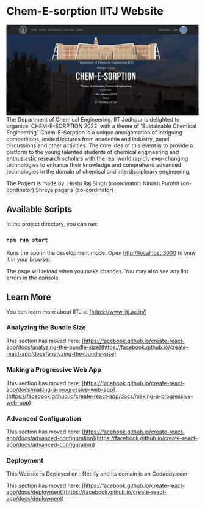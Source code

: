 # Chem-E-sorption  IITJ Website

<picture>
 <img src="https://raw.githubusercontent.com/hrishi-singh/chem-event/master/ss_1.png" alt="Chem-e-sorption Website Snippet">
</picture>
 The Department of Chemical Engineering, IIT Jodhpur is delighted to organize ‘CHEM-E-SORPTION 2022’ with a theme of ‘Sustainable Chemical Engineering’.
        Chem-E-Sorption is a unique amalgamation of intriguing competitions, invited lectures from academia and industry, panel discussions and other activities.
        The core idea of this event is to provide a platform to the young talented students of chemical engineering and enthusiastic research scholars with the real
        world rapidly ever-changing technologies to enhance their knowledge and comprehend advanced technologies in the domain of chemical and interdisciplinary
        engineering.

The Project is made by:
Hrishi Raj Singh (coordinator)
Nimish Purohit (co-cordinator)
Shreya pagaria (co-cordinator)
## Available Scripts

In the project directory, you can run:

### `npm run start`

Runs the app in the development mode.
Open [http://localhost:3000](http://localhost:3000) to view it in your browser.

The page will reload when you make changes.
You may also see any lint errors in the console.

## Learn More

You can learn more about IITJ at [https://www.iitj.ac.in/]


### Analyzing the Bundle Size

This section has moved here: [https://facebook.github.io/create-react-app/docs/analyzing-the-bundle-size](https://facebook.github.io/create-react-app/docs/analyzing-the-bundle-size)

### Making a Progressive Web App

This section has moved here: [https://facebook.github.io/create-react-app/docs/making-a-progressive-web-app](https://facebook.github.io/create-react-app/docs/making-a-progressive-web-app)

### Advanced Configuration

This section has moved here: [https://facebook.github.io/create-react-app/docs/advanced-configuration](https://facebook.github.io/create-react-app/docs/advanced-configuration)

### Deployment
This Website is Deployed on : Netlify and its domain is on Godaddy.com

This section has moved here: [https://facebook.github.io/create-react-app/docs/deployment](https://facebook.github.io/create-react-app/docs/deployment)

